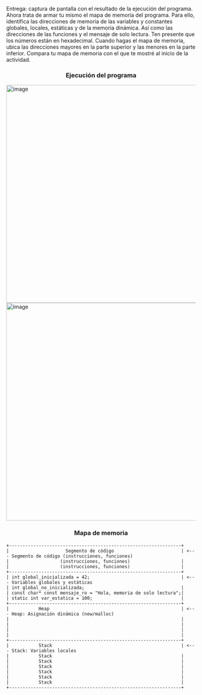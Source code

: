 Entrega: captura de pantalla con el resultado de la ejecución del programa. Ahora trata de armar tu mismo el mapa de memoria del programa. Para ello, identifica las direcciones de memoria de las variables y constantes globales, locales, estáticas y de la memoria dinámica. Así como las direcciones de las funciones y el mensaje de solo lectura. Ten presente que los números están en hexadecimal. Cuando hagas el mapa de memoria, ubica las direcciones mayores en la parte superior y las menores en la parte inferior. Compara tu mapa de memoria con el que te mostré al inicio de la actividad.

### <p align=center> Ejecución del programa </p>
<img width="580" alt="image" src="https://github.com/user-attachments/assets/ff8fbeed-8768-4a7a-8856-1fdd920b8951" />

<img width="580" alt="image" src="https://github.com/user-attachments/assets/8b87b56d-d9a5-487b-b4f6-4098d6d0f6fa" />

### <p align=center> Mapa de memoria </p>
```
+----------------------------------------------------------------+
|                     Segmento de código                         | <--- Segmento de código (instrucciones, funciones)
|                   (instrucciones, funciones)                   |
|                   (instrucciones, funciones)                   |
+----------------------------------------------------------------+
| int global_inicializada = 42;                                  | <--- Variables globales y estáticas
| int global_no_inicializada;                                    |
| const char* const mensaje_ro = "Hola, memoria de solo lectura";|
| static int var_estatica = 100;                                 |
+----------------------------------------------------------------+
|           Heap                                                 | <--- Heap: Asignación dinámica (new/malloc)
|                                                                |
|                                                                |
|                                                                |
|                                                                |
+----------------------------------------------------------------+
|           Stack                                                | <--- Stack: Variables locales
|           Stack                                                |
|           Stack                                                |
|           Stack                                                |
|           Stack                                                |
|           Stack                                                |
|           Stack                                                |
+----------------------------------------------------------------+
```
